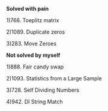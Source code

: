 **Solved with pain**

1)766. Toeplitz matrix

2)1089. Duplicate zeros

3)283. Move Zeroes

**Not solved by myself**

1)888. Fair candy swap

2)1093. Statistics from a Large Sample

3)728. Self Dividing Numbers

4)942. DI String Match